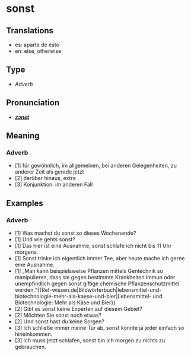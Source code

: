 # sonst
## Translations
- es: aparte de esto
- en: else, otherwise
## Type
- _Adverb_
## Pronunciation
- **_[zɔnst](https://commons.wikimedia.org/wiki/File:De-sonst.ogg)_**
## Meaning
### Adverb
- [1] für gewöhnlich, im allgemeinen, bei anderen Gelegenheiten, zu anderer Zeit als gerade jetzt
- [2] darüber hinaus, extra
- [3] Konjunktion: im anderen Fall
## Examples
### Adverb
- [1] Was machst du sonst so dieses Wochenende?
- [1] Und wie gehts sonst?
- [1] Das hier ist eine Ausnahme, sonst schlafe ich nicht bis 11 Uhr morgens.
- [1] Sonst trinke ich eigentlich immer Tee, aber heute mache ich gerne eine Ausnahme.
- [1] „Man kann beispielsweise Pflanzen mittels Gentechnik so manipulieren, dass sie gegen bestimmte Krankheiten immun oder unempfindlich gegen sonst giftige chemische Pflanzenschutzmittel werden.“<ref>{{Ref-wissen.de|Bildwörterbuch|lebensmittel-und-biotechnologie-mehr-als-kaese-und-bier|Lebensmittel- und Biotechnologie: Mehr als Käse und Bier}}</ref>
- [2] Gibt es sonst keine Experten auf diesem Gebiet?
- [2] Möchten Sie sonst noch etwas?
- [2] Und sonst hast du keine Sorgen?
- [3] Ich schließe immer meine Tür ab, sonst könnte ja jeder einfach so hineinkommen.
- [3] Ich muss jetzt schlafen, sonst bin ich morgen zu nichts zu gebrauchen.
